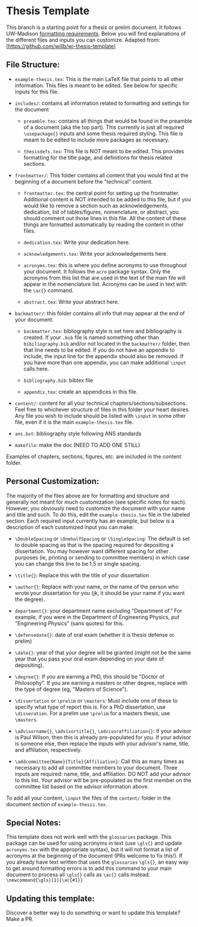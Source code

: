 # Thesis Template
This branch is a starting point for a thesis or prelim document.
It follows UW-Madison [formatting requirements](https://grad.wisc.edu/current-students/doctoral-guide/).
Below you will find explanations of the different files and inputs you can customize.
Adapted from: [https://github.com/willb/wi-thesis-template]

## File Structure:

 - `example-thesis.tex`: This is the main LaTeX file that points to all other information. This files is meant to be edited. See below for specific inputs for this file.

 - `includes/`: contains all information related to formatting and settings for the document

    - `preamble.tex`: contains all things that would be found in the preamble of a document (aka the top part). This currently is just all required `\usepackage{}` inputs and some thesis required styling. This file is meant to be edited to include more packages as necessary.

    - `thesisdefs.tex`: This file is NOT meant to be edited. This provides formatting for the title page, and definitions for thesis related sections.

 - `frontmatter/`: This folder contains all content that you would find at the beginning of a document before the "technical" content.

    - `frontmatter.tex`: the central point for setting up the frontmatter. Additional content is NOT intended to be added to this file, but if you would like to remove a section such as acknowledgements, dedication, list of tables/figures, nomenclature, or abstract, you should comment out those lines in this file. All the content of these things are formatted automatically by reading the content in other files.

    - `dedication.tex`: Write your dedication here.

    - `acknowledgements.tex`: Write your acknowledgements here.

    - `acronyms.tex`: this is where you define acronyms to use throughout your document. It follows the `acro` package syntax. Only the acronyms from this list that are used in the text of the main file will appear in the nomenclature list. Acronyms can be used in text with the `\ac{}` command.

    - `abstract.tex`: Write your abstract here.


 - `backmatter/`: this folder contains all info that may appear at the end of your document.

    - `backmatter.tex`: bibliography style is set here and bibliography is created. If your `.bib` file is named something other than `bibiliography.bib` and/or not located in the `backmatter/` folder, then that line needs to be edited. If you do not have an appendix to include, the input line for the appendix should also be removed. If you have more than one appendix, you can make additional `\input` calls here.

    - `bibliography.bib`: bibtex file

    - `appendix.tex`: create an appendices in this file.

 - `content/`: content for all your technical chapters/sections/subsections. Feel free to whichever structure of files in this folder your heart desires. Any file you wish to include should be listed with `\input` in some other file, even if it is the main `example-thesis.tex` file.

 - `ans.bst`: bibliography style following ANS standards

 - `makefile`: make the doc (NEED TO ADD ONE STILL)

Examples of chapters, sections, figures, etc. are included in the content folder.

## Personal Customization:

The majority of the files above are for formatting and structure and generally not meant for much customization (see specific notes for each).
However, you obviously need to customize the document with your name and title and such.
To do this, edit the `example-thesis.tex` file in the labeled section.
Each required input currently has an example, but below is a description of each customized input you can make:

 - `\DoubleSpacing` or `\OnehalfSpacing` or `\SingleSpacing`: The default is set to double spacing as that is the spacing required for depositing a dissertation. You may however want different spacing for other purposes (ie, printing or sending to committee members) in which case you can change this line to be 1.5 or single spacing.

 - `\title{}`: Replace this with the title of your dissertation

 - `\author{}`: Replace with your name, or the name of the person who wrote your dissertation for you (jk, it should be your name if you want the degree).

 - `department{}`: your department name excluding "Department of." For example, if you were in the Department of Engineering Physics, put "Engineering Physics" (sans quotes) for this.

 - `\defensedate{}`: date of oral exam (whether it is thesis defense or prelim)

 - `\date{}`: year of that your degree will be granted (might not be the same year that you pass your oral exam depending on your date of depositing).

 - `\degree{}`: If you are earning a PhD, this should be "Doctor of Philosophy". If you are earning a masters or other degree, replace with the type of degree (eg, "Masters of Science").

 - `\dissertation` or `\prelim` or `\masters`: Must include one of these to specify what type of report this is. For a PhD dissertation, use `\disseration`. For a prelim use `\prelim` for a masters thesis, use `\masters`.

 - `\advisorname{}`, `\advisortitle{}`, `\advisoraffiliation{}`: If your advisor is Paul Wilson, then this is already pre-populated for you. If your advisor is someone else, then replace the inputs with your advisor's name, title, and affiliation, respectively.

 - `\addcommittee{Name}{Title}{Affiliation}`: Call this as many times as necessary to add all committee members to your document. Three inputs are required: name, title, and affiliation. DO NOT add your advisor to this list. Your advisor will be pre-populated as the first member on the committee list based on the advisor information above.

To add all your content, `\input` the files of the `content/` folder in the document section of `example-thesis.tex`.

## Special Notes:

This template does not work well with the `glossaries` package.
This package can be used for using acronyms in text (use `\gls{}` and update `acronyms.tex` with the appropriate syntax), but it will not format a list of acronyms at the beginning of the document (PRs welcome to fix this!).
If you already have text written that uses the `glossaries` `\gls{}`, an easy way to get around formatting errors is to add this command to your main document to process all `\gls{}` calls as `\ac{}` calls instead:
`\newcommand{\gls}[1]{\ac{#1}}`

## Updating this template:

Discover a better way to do something or want to update this template? Make a PR.